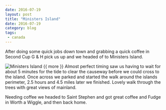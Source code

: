 ```yaml
---
date: 2016-07-19
layout: post
title: "Ministers Island"
date: 2016-07-19
category: blog
tags:
 - canada
---
```


<!--start excerpt-->
After doing some quick jobs down town and grabbing a quick coffee in Second Cup G
& H pick us up and we headed of to Ministers Island.

![Ministers Island](/images/2016/2016-07-19-ministers-island.jpg)
{{ more }}
Almost perfect timing saw us having to wait for about 5 minutes for the tide to
clear the causeway before we could cross to the island. Once across we parked
and started the walk around the islands perimeter, 2.5 hours and 4.5 miles
later we finished. Lovely walk through the trees with great views of mainland.

Needing coffee we headed to Saint Stephen and got great coffee and Fudge in
Worth a Wiggle, and then back home.

